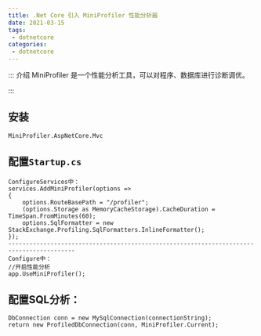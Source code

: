 ```yaml
---
title: .Net Core 引入 MiniProfiler 性能分析器
date: 2021-03-15
tags:
 - dotnetcore
categories:
 - dotnetcore
---
```


::: 介绍
MiniProfiler 是一个性能分析工具，可以对程序、数据库进行诊断调优。

:::

## 安装

```
MiniProfiler.AspNetCore.Mvc
```

## 配置`Startup.cs`

```
ConfigureServices中：
services.AddMiniProfiler(options =>
{
	options.RouteBasePath = "/profiler";
	(options.Storage as MemoryCacheStorage).CacheDuration = TimeSpan.FromMinutes(60);
	options.SqlFormatter = new StackExchange.Profiling.SqlFormatters.InlineFormatter();
});
-----------------------------------------------------------------------------------------
Configure中：
//开启性能分析
app.UseMiniProfiler();
```



## 配置SQL分析：

```
DbConnection conn = new MySqlConnection(connectionString);
return new ProfiledDbConnection(conn, MiniProfiler.Current);
```

